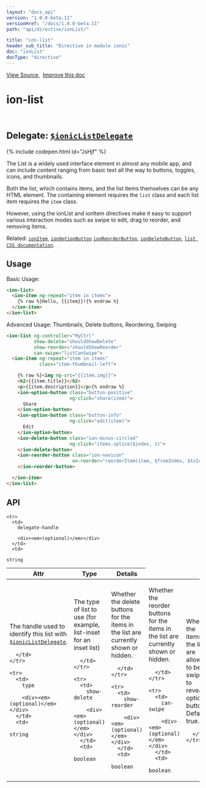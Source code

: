 ```yaml
---
layout: "docs_api"
version: "1.0.0-beta.11"
versionHref: "/docs/1.0.0-beta.11"
path: "api/directive/ionList/"

title: "ion-list"
header_sub_title: "Directive in module ionic"
doc: "ionList"
docType: "directive"
---
```


<div class="improve-docs">
  <a href='https://github.com/driftyco/ionic-v1/blob/master/js/angular/directive/list.js#L1'>
    View Source
  </a>
  &nbsp;
  <a href='http://github.com/driftyco/ionic/edit/master/js/angular/directive/list.js#L1'>
    Improve this doc
  </a>
</div>




<h1 class="api-title">

  ion-list



<br/>
<small>
  Delegate: <a href="/docs/api/service/$ionicListDelegate/"><code>$ionicListDelegate</code></a>
</small>

</h1>


{% include codepen.html id="JsHjf" %}




The List is a widely used interface element in almost any mobile app, and can include
content ranging from basic text all the way to buttons, toggles, icons, and thumbnails.

Both the list, which contains items, and the list items themselves can be any HTML
element. The containing element requires the `list` class and each list item requires
the `item` class.

However, using the ionList and ionItem directives make it easy to support various
interaction modes such as swipe to edit, drag to reorder, and removing items.

Related: <a href="/docs/api/directive/ionItem/"><code>ionItem</code></a>, <a href="/docs/api/directive/ionOptionButton/"><code>ionOptionButton</code></a>
<a href="/docs/api/directive/ionReorderButton/"><code>ionReorderButton</code></a>, <a href="/docs/api/directive/ionDeleteButton/"><code>ionDeleteButton</code></a>, [`list CSS documentation`](/docs/components/#list).








  
<h2 id="usage">Usage</h2>
  
Basic Usage:

```html
<ion-list>
  <ion-item ng-repeat="item in items">
    {% raw %}Hello, {{item}}!{% endraw %}
  </ion-item>
</ion-list>
```

Advanced Usage: Thumbnails, Delete buttons, Reordering, Swiping

```html
<ion-list ng-controller="MyCtrl"
          show-delete="shouldShowDelete"
          show-reorder="shouldShowReorder"
          can-swipe="listCanSwipe">
  <ion-item ng-repeat="item in items"
            class="item-thumbnail-left">

    {% raw %}<img ng-src="{{item.img}}">
    <h2>{{item.title}}</h2>
    <p>{{item.description}}</p>{% endraw %}
    <ion-option-button class="button-positive"
                       ng-click="share(item)">
      Share
    </ion-option-button>
    <ion-option-button class="button-info"
                       ng-click="edit(item)">
      Edit
    </ion-option-button>
    <ion-delete-button class="ion-minus-circled"
                       ng-click="items.splice($index, 1)">
    </ion-delete-button>
    <ion-reorder-button class="ion-navicon"
                        on-reorder="reorderItem(item, $fromIndex, $toIndex)">
    </ion-reorder-button>

  </ion-item>
</ion-list>
```
  
  
<h2 id="api" style="clear:both;">API</h2>

<table class="table" style="margin:0;">
  <thead>
    <tr>
      <th>Attr</th>
      <th>Type</th>
      <th>Details</th>
    </tr>
  </thead>
  <tbody>
    
    <tr>
      <td>
        delegate-handle
        
        <div><em>(optional)</em></div>
      </td>
      <td>
        
  <code>string</code>
      </td>
      <td>
        <p>The handle used to identify this list with
<a href="/docs/api/service/$ionicListDelegate/"><code>$ionicListDelegate</code></a>.</p>

        
      </td>
    </tr>
    
    <tr>
      <td>
        type
        
        <div><em>(optional)</em></div>
      </td>
      <td>
        
  <code>string</code>
      </td>
      <td>
        <p>The type of list to use (for example, list-inset for an inset list)</p>

        
      </td>
    </tr>
    
    <tr>
      <td>
        show-delete
        
        <div><em>(optional)</em></div>
      </td>
      <td>
        
  <code>boolean</code>
      </td>
      <td>
        <p>Whether the delete buttons for the items in the list are
currently shown or hidden.</p>

        
      </td>
    </tr>
    
    <tr>
      <td>
        show-reorder
        
        <div><em>(optional)</em></div>
      </td>
      <td>
        
  <code>boolean</code>
      </td>
      <td>
        <p>Whether the reorder buttons for the items in the list are
currently shown or hidden.</p>

        
      </td>
    </tr>
    
    <tr>
      <td>
        can-swipe
        
        <div><em>(optional)</em></div>
      </td>
      <td>
        
  <code>boolean</code>
      </td>
      <td>
        <p>Whether the items in the list are allowed to be swiped to reveal
option buttons. Default: true.</p>

        
      </td>
    </tr>
    
  </tbody>
</table>

  

  





